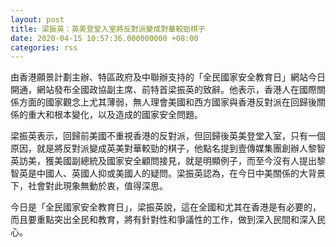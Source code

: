 ```yaml
---
layout: post
title: 梁振英：英美登堂入室將反對派變成對華較勁棋子
date: 2020-04-15 10:57:36.000000000 +08:00
categories: rss
---
```


由香港願景計劃主辦、特區政府及中聯辦支持的「全民國家安全教育日」網站今日開通，網站發布全國政協副主席、前特首梁振英的致辭。他表示，香港人在國際關係方面的國家觀念上尤其薄弱，無人理會美國和西方國家與香港反對派在回歸後關係的重大和根本變化，以及造成的國家安全問題。

梁振英表示，回歸前美國不重視香港的反對派，但回歸後英美登堂入室，只有一個原因，就是將反對派變成英美對華較勁的棋子，他點名提到壹傳媒集團創辦人黎智英訪美，獲美國副總統及國家安全顧問接見，就是明顯例子，而至今沒有人提出黎智英是中國人、英國人抑或美國人的疑問。梁振英認為，在今日中美關係的大背景下，社會對此現象無動於衷，值得深思。

今日是「全民國家安全教育日」，梁振英說，這在全國和尤其在香港是有必要的，而且要重點突出全民和教育，將有針對性和爭議性的工作，做到深入民間和深入民心。

